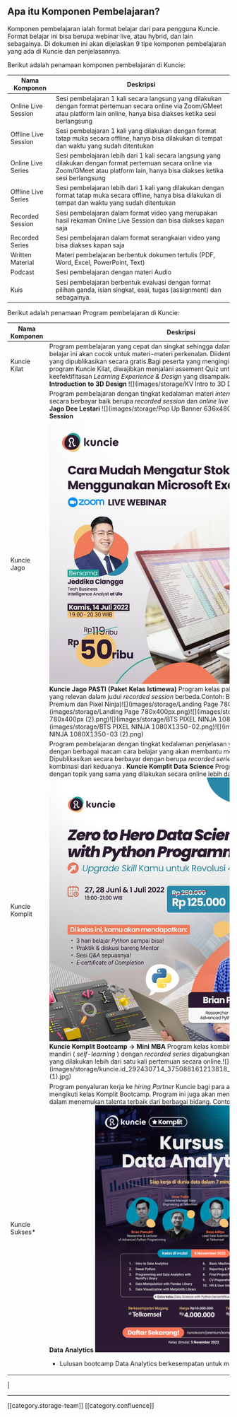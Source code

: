 
## Apa itu Komponen Pembelajaran?
Komponen pembelajaran ialah format belajar dari para pengguna Kuncie. Format belajar ini bisa berupa webinar live, atau hybrid, dan lain sebagainya. Di dokumen ini akan dijelaskan 9 tipe komponen pembelajaran yang ada di Kuncie dan penjelasannya.

Berikut adalah penamaan komponen pembelajaran di Kuncie:



|  **Nama Komponen**  |  **Deskripsi**  | 
|  --- |  --- | 
| Online Live Session | Sesi pembelajaran 1 kali secara langsung yang dilakukan dengan format pertemuan secara online via Zoom/GMeet atau platform lain online, hanya bisa diakses ketika sesi berlangsung | 
| Offline Live Session | Sesi pembelajaran 1 kali yang dilakukan dengan format tatap muka secara offline, hanya bisa dilakukan di tempat dan waktu yang sudah ditentukan | 
| Online Live Series | Sesi pembelajaran lebih dari 1 kali secara langsung yang dilakukan dengan format pertemuan secara online via Zoom/GMeet atau platform lain, hanya bisa diakses ketika sesi berlangsung | 
| Offline Live Series | Sesi pembelajaran lebih dari 1 kali yang dilakukan dengan format tatap muka secara offline, hanya bisa dilakukan di tempat dan waktu yang sudah ditentukan | 
| Recorded Session | Sesi pembelajaran dalam format video yang merupakan hasil rekaman Online Live Session dan bisa diakses kapan saja | 
| Recorded Series | Sesi pembelajaran dalam format serangkaian video yang bisa diakses kapan saja | 
| Written Material | Materi pembelajaran berbentuk dokumen tertulis (PDF, Word, Excel, PowerPoint, Text) | 
| Podcast | Sesi pembelajaran dengan materi Audio | 
| Kuis | Sesi pembelajaran berbentuk evaluasi dengan format pilihan ganda, isian singkat, esai, tugas (assignment) dan sebagainya. | 

Berikut adalah penamaan Program pembelajaran di Kuncie:



|  **Nama Komponen**  |  **Deskripsi**  | 
|  --- |  --- | 
| Kuncie Kilat | Program pembelajaran yang cepat dan singkat sehingga dalam konteks kedalaman materi belajar ini akan cocok untuk materi-materi perkenalan. Diidentifikasi dengan program yang dipublikasikan secara gratis.Bagi peserta yang menginginkan sertifikat pada program Kuncie Kilat, diwajibkan menjalani assement Quiz untuk mengetahui tingkat keefektifitasan  _Learning Experience & Design_ yang disampaikan.Contoh: **Kuncie Kilat Introduction to 3D Design** ![](images/storage/KV Intro to 3D Design 1080x1080.png) | 
| Kuncie Jago | Program pembelajaran dengan tingkat kedalaman materi  _intermediate_  yang dipublikasikan secara berbayar baik berupa  _recorded session_ dan  _online live session._ Contoh:  **Kuncie Jago Dee Lestari** ![](images/storage/Pop Up Banner 636x480.png) **Kuncie Jago Live Session** ![](images/storage/kuncie.id_291864371_2296754283798318_3271307920603992454_n.jpg) **Kuncie Jago PASTI (Paket Kelas Istimewa)** Program kelas paket _(bundling)_ dengan topik yang relevan dalam judul  _recorded session_  berbeda.Contoh: BTS Promo campaign (Kuncie Premium dan Pixel Ninja)![](images/storage/Landing Page 780x400px (4).png)![](images/storage/Landing Page 780x400px.png)![](images/storage/Landing Page 780x400px (2).png)![](images/storage/BTS PIXEL NINJA 1080X1350-01.png)![](images/storage/BTS PIXEL NINJA 1080X1350-02.png)![](images/storage/BTS PIXEL NINJA 1080X1350-03 (2).png) | 
| Kuncie Komplit | Program pembelajaran dengan tingkat kedalaman penjelasan yang lebih mendalam dengan berbagai macam cara belajar yang akan membantu mereka dalam belajar. Dipublikasikan secara berbayar dengan berupa _recorded series, Online Live Series_ , atau kombinasi dari keduanya _._  **Kuncie Komplit Data Science**  Program kelas  _online live series_  dengan topik yang sama yang dilakukan secara online lebih dari satu kali pertemuan.![](images/storage/kuncie.id_287077498_434008311531725_4830441793228921685_n.jpg) **Kuncie Komplit Bootcamp → Mini MBA** Program kelas kombinasi dari pembelajaran mandiri ( _self-learning_ ) dengan  _recorded series_  digabungkan dengan  _online live series_  yang dilakukan lebih dari satu kali pertemuan secara online.![](images/storage/kuncie.id_292430714_375088161213818_3239308629218781101_n (1).jpg) | 
| Kuncie Sukses\* | Program penyaluran kerja ke  _hiring Partner_  Kuncie bagi para alumni yang telah lulus mengikuti kelas Komplit Bootcamp. Program ini juga akan menjadi solusi bagi perusahaan dalam menemukan talenta terbaik dari berbagai bidang. Contoh: **Kuncie Sukses untuk Data Analytics** ![](images/storage/IG-Feed-1080x1350-update-price-1-447x559.png.png)<ul><li>Lulusan bootcamp Data Analytics berkesempatan untuk magang di Telkomsel

</li></ul> | 





*****

[[category.storage-team]] 
[[category.confluence]] 
